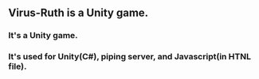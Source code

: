 ## Virus-Ruth is a Unity game.
### It's a Unity game.
### It's used for Unity(C#), piping server, and Javascript(in HTNL file).


